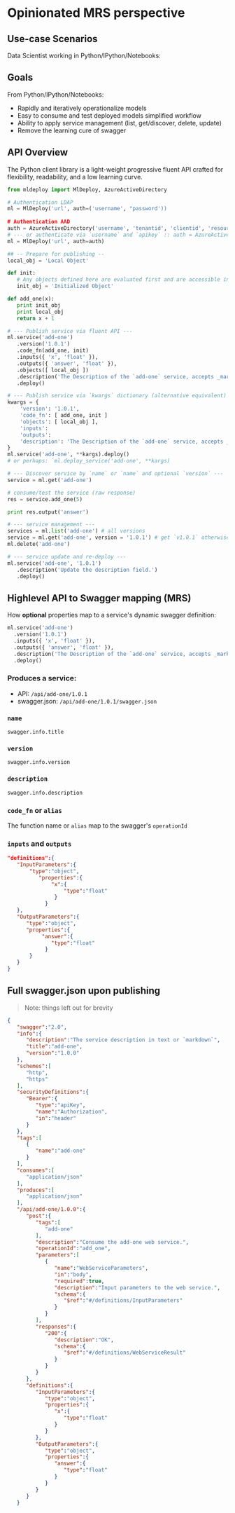 # Opinionated MRS perspective

## Use-case Scenarios

Data Scientist working in Python/IPython/Notebooks:

## Goals

From Python/IPython/Notebooks:

- Rapidly and iteratively operationalize models 
- Easy to consume and test deployed models simplified workflow
- Ability to apply service management (list, get/discover, delete, update)
- Remove the learning cure of swagger

## API Overview

The Python client library is a light-weight progressive fluent API crafted for flexibility, readability, and a low learning curve. 

```python
from mldeploy import MlDeploy, AzureActiveDirectory 

# Authentication LDAP  
ml = MlDeploy('url', auth=('username', "password')) 
 
# Authentication AAD 
auth = AzureActiveDirectory('username', 'tenantid', 'clientid', 'resource') 
# --- or authenticate via `username` and `apikey` :: auth = AzureActiveDirectory('username', 'apikey')
ml = MlDeploy('url', auth=auth) 

## -- Prepare for publishing --
local_obj = 'Local Object'

def init:
   # Any objects defined here are evaluated first and are accessible in `code`
   init_obj = 'Initialized Object'

def add_one(x):
   print init_obj
   print local_obj
   return x + 1

# --- Publish service via fluent API ---
ml.service('add-one')
   .version('1.0.1')
   .code_fn(add_one, init)
   .inputs({ 'x', 'float' }),
   .outputs({ 'answer', 'float' }),
   .objects([ local_obj ])   
   .description('The Description of the `add-one` service, accepts _markdown_.')
   .deploy()

# --- Publish service via `kwargs` dictionary (alternative equivalent) ---
kwargs = { 
    'version': '1.0.1', 
    'code_fn': [ add_one, init ]    
    'objects': [ local_obj ], 
    'inputs': 
    'outputs': 
    'description': 'The Description of the `add-one` service, accepts _markdown_.' 
}
ml.service('add-one', **kargs).deploy()
# or perhaps: `ml.deploy_service('add-one', **kargs)

# --- Discover service by `name` or `name` and optional `version` ---
service = ml.get('add-one')

# consume/test the service (raw response)
res = service.add_one(5)

print res.output('answer')

# --- service management ---
services = ml.list('add-one') # all versions
service = ml.get('add-one', version = '1.0.1') # get `v1.0.1` otherwise latest
ml.delete('add-one')

# --- service update and re-deploy ---
ml.service('add-one', '1.0.1')
   .description('Update the description field.')
   .deploy()
```

## Highlevel API to Swagger mapping (MRS)

How **optional** properties map to a service's dynamic swagger definition:

```python
ml.service('add-one')
  .version('1.0.1')
  .inputs({ 'x', 'float' }),
  .outputs({ 'answer', 'float' }),
  .description('The Description of the `add-one` service, accepts _markdown_.')
  .deploy()
```

### Produces a service:

- API: `/api/add-one/1.0.1`
- swagger.json: `/api/add-one/1.0.1/swagger.json`

### `name`

`swagger.info.title`

### `version`

`swagger.info.version`  

### `description`

`swagger.info.description`

### `code_fn` or `alias`

The function name or `alias` map to the swagger's `operationId`

### `inputs` and `outputs`

```json
"definitions":{
   "InputParameters":{
       "type":"object",
          "properties":{
              "x":{
                  "type":"float"
               }
            }
   },
   "OutputParameters":{
      "type":"object",
      "properties":{
           "answer":{
              "type":"float"
            }
       }
   }
}
```

## Full swagger.json upon publishing

> Note: things left out for brevity

```json
{
   "swagger":"2.0",
   "info":{
      "description":"The service description in text or `markdown`",
      "title":"add-one",
      "version":"1.0.0"
   },
   "schemes":[
      "http",
      "https"
   ],
   "securityDefinitions":{
      "Bearer":{
         "type":"apiKey",
         "name":"Authorization",
         "in":"header"
      }
   },
   "tags":[
      {
         "name":"add-one"         
      }
   ],
   "consumes":[
      "application/json"
   ],
   "produces":[
      "application/json"
   ],
   "/api/add-one/1.0.0":{
      "post":{
         "tags":[
            "add-one"
         ],
         "description":"Consume the add-one web service.",
         "operationId":"add_one",
         "parameters":[
            {
               "name":"WebServiceParameters",
               "in":"body",
               "required":true,
               "description":"Input parameters to the web service.",
               "schema":{
                  "$ref":"#/definitions/InputParameters"
               }
            }
         ],
         "responses":{
            "200":{
               "description":"OK",
               "schema":{
                  "$ref":"#/definitions/WebServiceResult"
               }
            }
         }
      },
      "definitions":{
         "InputParameters":{
            "type":"object",
            "properties":{
               "x":{
                  "type":"float"
               }
            }
         },
         "OutputParameters":{
            "type":"object",
            "properties":{
               "answer":{
                  "type":"float"
               }
            }
         }
      }
   }
```
